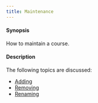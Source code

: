 ```yaml
---
title: Maintenance
---
```


#### Synopsis

How to maintain a course.

#### Description

The following topics are discussed:

* [Adding](../../Tutor/Maintenance/Adding/index.md)
* [Removing](../../Tutor/Maintenance/Removing/index.md)
* [Renaming](../../Tutor/Maintenance/Renaming/index.md)


